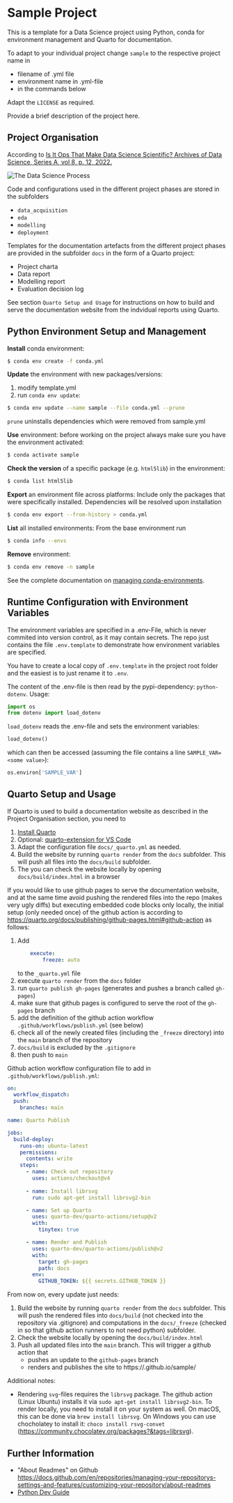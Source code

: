 # Sample Project
This is a template for a Data Science project using Python, conda for environment management and Quarto for documentation.

To adapt to your individual project change `sample` to the respective project name in

* filename of .yml file
* environment name in .yml-file
* in the commands below

Adapt the `LICENSE` as required.

Provide a brief description of the project here.

## Project Organisation
According to [Is It Ops That Make Data Science Scientific? Archives of Data Science, Series A, vol 8, p. 12, 2022.](https://publikationen.bibliothek.kit.edu/1000150238/152958955)

![The Data Science Process](docs/pics/dsprocess.png)

Code and configurations used in the different project phases are stored in the subfolders

* `data_acquisition`
* `eda`
* `modelling`
* `deployment`

Templates for the documentation artefacts from the different project phases are provided in the subfolder `docs` in the form of a Quarto project:

* Project charta
* Data report
* Modelling report
* Evaluation decision log

See section `Quarto Setup and Usage` for instructions on how to build and serve the documentation website from the indvidual reports using Quarto.

## Python Environment Setup and Management
**Install** conda environment:
```sh
$ conda env create -f conda.yml
```
**Update** the environment with new packages/versions:
1. modify template.yml
2. run `conda env update`:
```sh
$ conda env update --name sample --file conda.yml --prune
```
`prune` uninstalls dependencies which were removed from sample.yml

**Use** environment:
before working on the project always make sure you have the environment activated:
```sh
$ conda activate sample
```

**Check the version** of a specific package (e.g. `html5lib`) in the environment:
```sh
$ conda list html5lib
```

**Export** an environment file across platforms:
Include only the packages that were specifically installed. Dependencies will be resolved upon installation
```sh
$ conda env export --from-history > conda.yml
```

**List** all installed environments:
From the base environment run
```sh
$ conda info --envs
```

**Remove** environment:
```sh
$ conda env remove -n sample
```

See the complete documentation on [managing conda-environments](https://docs.conda.io/projects/conda/en/latest/user-guide/tasks/manage-environments.html).

## Runtime Configuration with Environment Variables
The environment variables are specified in a .env-File, which is never commited into version control, as it may contain secrets. The repo just contains the file `.env.template` to demonstrate how environment variables are specified.

You have to create a local copy of `.env.template` in the project root folder and the easiest is to just rename it to `.env`.

The content of the .env-file is then read by the pypi-dependency: `python-dotenv`. Usage:
```python
import os
from dotenv import load_dotenv
```

`load_dotenv` reads the .env-file and sets the environment variables:

```python
load_dotenv()
```

which can then be accessed (assuming the file contains a line `SAMPLE_VAR=<some value>`):

```python
os.environ['SAMPLE_VAR']
```

## Quarto Setup and Usage
If Quarto is used to build a documentation website as described in the Project Organisation section, you need to 

1. [Install Quarto](https://quarto.org/docs/get-started/)
2. Optional: [quarto-extension for VS Code](https://marketplace.visualstudio.com/items?itemName=quarto.quarto)
3. Adapt the configuration file `docs/_quarto.yml` as needed.
4. Build the website by running `quarto render` from the `docs` subfolder. This will push all files into the `docs/build` subfolder.
5. The you can check the website locally by opening `docs/build/index.html` in a browser

If you would like to use github pages to serve the documentation website, and at the same time avoid pushing the rendered files into the repo (makes very ugly diffs) but executing embedded code blocks only locally, the initial setup (only needed once) of the github action is according to https://quarto.org/docs/publishing/github-pages.html#github-action as follows: 

1. Add 
    ```yaml
        execute:
            freeze: auto
    ```
    to the `_quarto.yml` file
2. execute `quarto render` from the `docs` folder
3. run `quarto publish gh-pages` (generates and pushes a branch called `gh-pages`)
4. make sure that github pages is configured to serve the root of the `gh-pages` branch
4. add the definition of the github action workflow `.github/workflows/publish.yml` (see below)
5. check all of the newly created files (including the `_freeze` directory) into the `main` branch of the repository 
6. `docs/build` is excluded by the `.gitignore`
7. then push to `main`

Github action workflow configuration file to add in `.github/workflows/publish.yml`:
```yaml
on:
  workflow_dispatch:
  push:
    branches: main

name: Quarto Publish

jobs:
  build-deploy:
    runs-on: ubuntu-latest
    permissions:
      contents: write
    steps:
      - name: Check out repository
        uses: actions/checkout@v4
    
      - name: Install librsvg
        run: sudo apt-get install librsvg2-bin

      - name: Set up Quarto
        uses: quarto-dev/quarto-actions/setup@v2
        with:
          tinytex: true

      - name: Render and Publish
        uses: quarto-dev/quarto-actions/publish@v2
        with:
          target: gh-pages
          path: docs
        env:
          GITHUB_TOKEN: ${{ secrets.GITHUB_TOKEN }}
```

From now on, every update just needs:

1. Build the website by running `quarto render` from the `docs` subfolder. This will push the rendered files into `docs/build` (not checked into the repository via .gitignore) and computations in the `docs/_freeze` (checked in so that github action runners to not need python) subfolder.
2. Check the website locally by opening the  `docs/build/index.html`
3. Push all updated files into the `main` branch. This will trigger a github action that
    - pushes an update to the `github-pages` branch
    - renders and publishes the site to https://<your user handle>.github.io/sample/

Additional notes:
* Rendering `svg`-files requires the `librsvg` package. The github action (Linux Ubuntu) installs it via `sudo apt-get install librsvg2-bin`. To render locally, you need to install it on your system as well. On macOS, this can be done via `brew install librsvg`. On Windows you can use chocholatey to install it: `choco install rsvg-convet` (https://community.chocolatey.org/packages?&tags=librsvg).

## Further Information
* "About Readmes" on Github
https://docs.github.com/en/repositories/managing-your-repositorys-settings-and-features/customizing-your-repository/about-readmes
* [Python Dev Guide](refs/python_dev_guide.md)